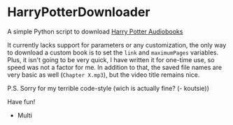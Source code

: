 # HarryPotterDownloader
A simple Python script to download [Harry Potter Audiobooks](https://hpaudiobooks.club/)

It currently lacks support for parameters or any customization, the only way to download a custom book is to set the `link` and `maximumPages` variables.
Plus, it isn't going to be very quick, I have written it for one-time use, so speed was not a factor for me.
In addition to that, the saved file names are very basic as well (`Chapter X.mp3`), but the video title remains nice.

P.S. Sorry for my terrible code-style (wich is actually fine? (- koutsie))

Have fun!

 - Multi
